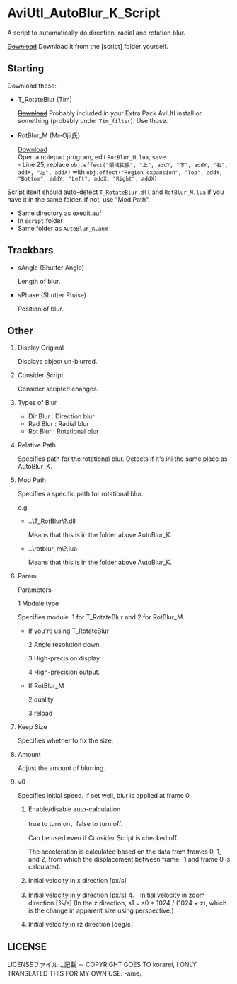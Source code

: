 # AviUtl_AutoBlur_K_Script

A script to automatically do direction, radial and rotation blur.

~~[Download](https://github.com/korarei/AviUtl_AutoBlur_K_Script/releases)~~
Download it from the [script] folder yourself.


## Starting

Download these:

- T_RotateBlur (Tim)

    ~~[Download](https://tim3.web.fc2.com/sidx.htm)~~ Probably included in your Extra Pack AviUtl install or something (probably under `Tim_filter`). Use those.

- RotBlur_M (Mr-Ojii氏)

    [Download](https://github.com/Mr-Ojii/AviUtl-RotBlur_M-Script/releases)   
    Open a notepad program, edit `RotBlur_M.lua`, save.  
        - Line 25, replace `obj.effect("領域拡張", "上", addY, "下", addY, "右", addX, "左", addX)` with `obj.effect("Region expansion", "Top", addY, "Bottom", addY, "Left", addX, "Right", addX)`  

Script itself should auto-detect `T_RotateBlur.dll` and `RotBlur_M.lua` if you have it in the same folder. If not, use "Mod Path".

- Same directory as exedit.auf  
- In `script` folder 
- Same folder as `AutoBlur_K.anm`

## Trackbars
- sAngle (Shutter Angle)

    Length of blur.

- sPhase (Shutter Phase)

    Position of blur.

## Other
1. Display Original

    Displays object un-blurred.

2. Consider Script

    Consider scripted changes.

3. Types of Blur

    - Dir Blur : Direction blur
    - Rad Blur : Radial blur
    - Rot Blur : Rotational blur
4. Relative Path

    Specifies path for the rotational blur. Detects if it's ini the same place as AutoBlur_K.

5. Mod Path

    Specifies a specific path for rotational blur.

    e.g.
   
    - ..\\T_RotBlur\\?.dll
   
      Means that this is in the folder above AutoBlur_K.
   
    - ..\\rotblur_m\\?.lua
   
      Means that this is in the folder above AutoBlur_K.

7. Param

    Parameters

    1 Module type
   
      Specifies module. 1 for T_RotateBlur and 2 for RotBlur_M.

    - If you're using T_RotateBlur

        2 Angle resolution down.
      
        3 High-precision display.
      
        4 High-precision output.

    - If RotBlur_M

        2 quality
      
        3 reload

9. Keep Size

    Specifies whether to fix the size.

10. Amount

    Adjust the amount of blurring.

11. v0

    Specifies initial speed. If set well, blur is applied at frame 0.

    1. Enable/disable auto-calculation
       
        true to turn on、false to turn off.
        
        Can be used even if Consider Script is checked off.

        The acceleration is calculated based on the data from frames 0, 1, and 2, from which the displacement between frame -1 and frame 0 is calculated.
    
    2. Initial velocity in x direction [px/s]
    3. Initial velocity in y direction [px/s]
    4.　Initial velocity in zoom direction [%/s] (In the z direction, s1 = s0 * 1024 / (1024 + z), which is the change in apparent size using perspective.)
    5. Initial velocity in rz direction [deg/s]

## LICENSE
LICENSEファイルに記載
-- COPYRIGHT GOES TO korarei, I ONLY TRANSLATED THIS FOR MY OWN USE. -ame。
